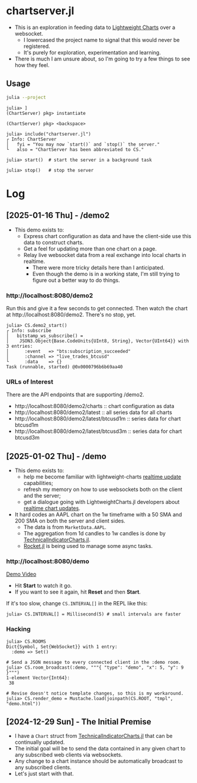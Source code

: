 # chartserver.jl

- This is an exploration in feeding data to [Lightweight Charts](https://www.tradingview.com/lightweight-charts/) over a websocket.
  + I lowercased the project name to signal that this would never be registered.
  + It's purely for exploration, experimentation and learning.
- There is much I am unsure about, so I'm going to try a few things to see how they feel.

## Usage

```bash
julia --project
```

```julia-repl
julia> ]
(ChartServer) pkg> instantiate

(ChartServer) pkg> <backspace>

julia> include("chartserver.jl")
┌ Info: ChartServer
│   fyi = "You may now `start()` and `stop()` the server."
└   also = "ChartServer has been abbreviated to CS."

julia> start()  # start the server in a background task

julia> stop()   # stop the server
```

# Log

## [2025-01-16 Thu] - /demo2

- This demo exists to:
  + Express chart configuration as data and have the client-side use this data to construct charts.
  + Get a feel for updating more than one chart on a page.
  + Relay live websocket data from a real exchange into local charts in realtime.
    - There were more tricky details here than I anticipated.
    - Even though the demo is in a working state, I'm still trying to figure out a better way to do things.

### http://localhost:8080/demo2

Run this and give it a few seconds to get connected.
Then watch the chart at http://localhost:8080/demo2.
There's no stop, yet.

```julia-repl
julia> CS.demo2_start()
┌ Info: subscribe
│   bitstamp_ws_subscribe() =
│    JSON3.Object{Base.CodeUnits{UInt8, String}, Vector{UInt64}} with 3 entries:
│      :event   => "bts:subscription_succeeded"
│      :channel => "live_trades_btcusd"
└      :data    => {}
Task (runnable, started) @0x0000796b6b69aa40
```

### URLs of Interest

There are the API endpoints that are supporting /demo2.

- http://localhost:8080/demo2/charts :: chart configuration as data
- http://localhost:8080/demo2/latest :: all series data for all charts
- http://localhost:8080/demo2/latest/btcusd1m :: series data for chart btcusd1m
- http://localhost:8080/demo2/latest/btcusd3m :: series data for chart btcusd3m

## [2025-01-02 Thu] - /demo
- This demo exists to:
  + help me become familiar with lightweight-charts [realtime update](https://tradingview.github.io/lightweight-charts/tutorials/demos/realtime-updates) capabilities;
  + refresh my memory on how to use websockets both on the client and the server;
  + get a dialogue going with LightweightCharts.jl developers about [realtime chart updates](https://github.com/bhftbootcamp/LightweightCharts.jl/issues/32).
- It hard codes an AAPL chart on the 1w timeframe with a 50 SMA and 200 SMA on both the server and client sides.
  + The data is from `MarketData.AAPL`.
  + The aggregation from 1d candles to 1w candles is done by [TechnicalIndicatorCharts.jl](https://github.com/g-gundam/TechnicalIndicatorCharts.jl).
  + [Rocket.jl](https://github.com/ReactiveBayes/Rocket.jl) is being used to manage some async tasks.

### http://localhost:8080/demo

[Demo Video](https://files.catbox.moe/xhcupx.webm)

- Hit **Start** to watch it go.
- If you want to see it again, hit **Reset** and then **Start**.

If it's too slow, change `CS.INTERVAL[]` in the REPL like this:

```julia-repl
julia> CS.INTERVAL[] = Millisecond(5) # small intervals are faster
```

### Hacking

```julia-repl
julia> CS.ROOMS
Dict{Symbol, Set{WebSocket}} with 1 entry:
  :demo => Set()

# Send a JSON message to every connected client in the :demo room.
julia> CS.room_broadcast(:demo, """{ "type": "demo", "x": 5, "y": 9 }""")
1-element Vector{Int64}:
 38

# Revise doesn't notice template changes, so this is my workaround.
julia> CS.render_demo = Mustache.load(joinpath(CS.ROOT, "tmpl", "demo.html"))
```


## [2024-12-29 Sun] - The Initial Premise
- I have a `Chart` struct from [TechnicalIndicatorCharts.jl](https://github.com/g-gundam/TechnicalIndicatorCharts.jl) that can be continually updated.
- The initial goal will be to send the data contained in any given chart to any subscribed web clients via websockets.
- Any change to a chart instance should be automatically broadcast to any subscribed clients.
- Let's just start with that.
